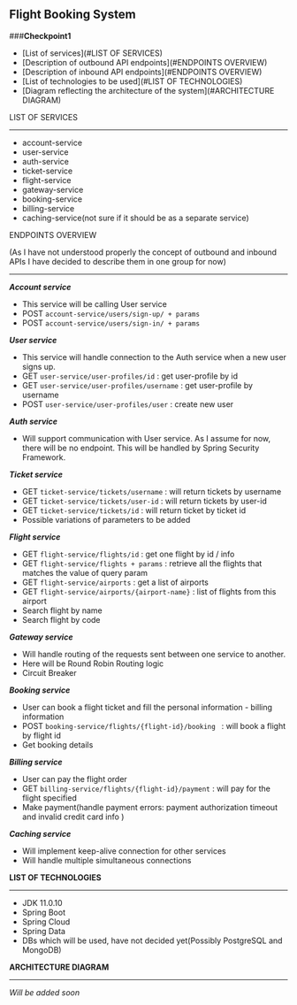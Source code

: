 Flight Booking System
---------------------

###**Checkpoint1**

* [List of services](#LIST OF SERVICES)
* [Description of outbound API endpoints](#ENDPOINTS OVERVIEW)
* [Description of inbound API endpoints](#ENDPOINTS OVERVIEW)
* [List of technologies to be used](#LIST OF TECHNOLOGIES)
* [Diagram reflecting the architecture of the system](#ARCHITECTURE DIAGRAM)


LIST OF SERVICES

--------
- account-service
- user-service
- auth-service
- ticket-service
- flight-service
- gateway-service
- booking-service
- billing-service
- caching-service(not sure if it should be as a separate service)

ENDPOINTS OVERVIEW

(As I have not understood properly the concept of outbound
and inbound APIs I have decided to describe them in one group for now)

---------

**_Account service_**
+ This service will be calling User service
+ POST `account-service/users/sign-up/ + params` 
+ POST `account-service/users/sign-in/ + params` 

**_User service_**
+ This service will handle connection to the Auth service
when a new user signs up.
+ GET `user-service/user-profiles/id` : get user-profile by id
+ GET `user-service/user-profiles/username` : get user-profile by username
+ POST `user-service/user-profiles/user` : create new user

**_Auth service_**
+ Will support communication with User service. As I assume for now, there will be no endpoint.
This will be handled by Spring Security Framework.

**_Ticket service_**
+ GET `ticket-service/tickets/username` : will return tickets by username
+ GET `ticket-service/tickets/user-id` : will return tickets by user-id
+ GET `ticket-service/tickets/id` : will return ticket by ticket id
+ Possible variations of parameters to be added

**_Flight service_**
+ GET `flight-service/flights/id` : get one flight by id / info
+ GET `flight-service/flights + params` : retrieve all the flights that matches the value of query param
+ GET `flight-service/airports` : get a list of airports
+ GET `flight-service/airports/{airport-name}` : list of flights from this airport
+ Search flight by name
+ Search flight by code

**_Gateway service_**
+ Will handle routing of the requests sent between one service to another.
+ Here will be Round Robin Routing logic
+ Circuit Breaker

**_Booking service_**
+ User can book a flight ticket and fill the personal information - billing information
+ POST `booking-service/flights/{flight-id}/booking ` : will book a flight by flight id
+ Get booking details

**_Billing service_**
+ User can pay the flight order
+ GET `billing-service/flights/{flight-id}/payment` : will pay for the flight specified
+ Make payment(handle payment errors: payment authorization timeout and invalid credit card info )


**_Caching service_**
+ Will implement keep-alive connection for other services
+ Will handle multiple simultaneous connections

**LIST OF TECHNOLOGIES**

-------
+ JDK 11.0.10
+ Spring Boot
+ Spring Cloud
+ Spring Data
+ DBs which will be used, have not decided yet(Possibly PostgreSQL and MongoDB)

**ARCHITECTURE DIAGRAM**

------

 *_Will be added soon_*